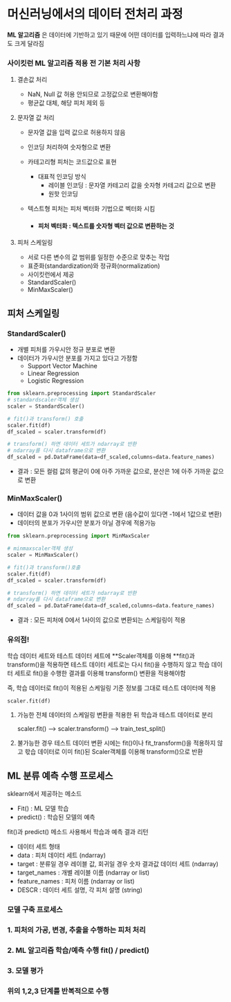 # 머신러닝에서의 데이터 전처리 과정

**ML 알고리즘** 은 데이터에 기반하고 있기 때문에 어떤 데이터를 입력하느냐에 따라 결과도 크게 달라짐



### 사이킷런 ML 알고리즘 적용 전 기본 처리 사항

1. 결손값 처리
   - NaN, Null 값 허용 안되므로 고정값으로 변환해야함
   - 평균값 대체, 해당 피처 제외 등

2. 문자열 값 처리

   * 문자열 값을 입력 값으로 허용하지 않음

   * 인코딩 처리하여 숫자형으로 변환

   * 카테고리형 피처는 코드값으로 표현

     * 대표적 인코딩 방식
       * 레이블 인코딩 : 문자열 카테고리 값을 숫자형 카테고리 값으로 변환 
       * 원핫 인코딩

   * 텍스트형 피처는 피처 벡터화 기법으로 벡터화 시킴

     * #### 피처 벡터화 : 텍스트를 숫자형 벡터 값으로 변환하는 것

3. 피처 스케일링

   * 서로 다른 변수의 값 범위를 일정한 수준으로 맞추는 작업
   * 표준화(standardization)와 정규화(normalization)
   * 사이킷런에서 제공 
   * StandardScaler()
   * MinMaxScaler()



## 피처 스케일링

### StandardScaler()

* 개별 피처를 가우시안 정규 분포로 변환 
* 데이터가 가우시안 분포를 가지고 있다고 가정함 
  * Support Vector Machine
  * Linear Regression
  * Logistic Regression

```python
from sklearn.preprocessing import StandardScaler
# standardscaler객체 생성
scaler = StandardScaler()

# fit()과 transform() 호출 
scaler.fit(df)
df_scaled = scaler.transform(df)

# transform() 하면 데이터 세트가 ndarray로 반환
# ndarray를 다시 dataframe으로 변환
df_scaled = pd.DataFrame(data=df_scaled,columns=data.feature_names)
```

* 결과 : 모든 컬럼 값의 평균이 0에 아주 가까운 값으로, 분산은 1에 아주 가까운 값으로 변환 



### MinMaxScaler()

* 데이터 값을 0과 1사이의 범위 값으로 변환 (음수값이 있다면 -1에서 1값으로 변환)
* 데이터의 분포가 가우시안 분포가 아닐 경우에 적용가능

```python
from sklearn.preprocessing import MinMaxScaler

# minmaxscaler객체 생성
scaler = MinMaxScaler()

# fit()과 transform()호출
scaler.fit(df)
df_scaled = scaler.transform(df)

# transform() 하면 데이터 세트가 ndarray로 반환
# ndarray를 다시 dataframe으로 변환
df_scaled = pd.DataFrame(data=df_scaled,columns=data.feature_names)
```

* 결과 : 모든 피처에 0에서 1사이의 값으로 변환되는 스케일링이 적용 



### 유의점!

학습 데이터 세트와 테스트 데이터 세트에 **Scaler객체를 이용해 **fit()과 transform()을 적용하면 테스트 데이터 세트로는 다시 fit()을 수행하지 않고 학습 데이터 세트로 fit()을 수행한 결과를 이용해 transform() 변환을 적용해야함

즉, 학습 데이터로 fit()이 적용된 스케일링 기준 정보를 그대로 테스트 데이터에 적용

`scaler.fit(df)` 



1. 가능한 전체 데이터의 스케일링 변환을 적용한 뒤 학습과 테스트 데이터로 분리

   scaler.fit() --> scaler.transform() --> train_test_split()

2. 불가능한 경우 테스트 데이터 변환 시에는 fit()이나 fit_transform()을 적용하지 않고 핛습 데이터로 이미 fit()된 Scaler객체를 이용해 transform()으로 반환 

## ML 분류 예측 수행 프로세스 

sklearn에서 제공하는 메소드 

* Fit() : ML 모델 학습
* predict() : 학습된 모델의 예측 

fit()과 predict() 메소드 사용해서 학습과 예측 결과 리턴 



* 데이터 세트 형태
* data : 피처 데이터 세트 (ndarray)
* target : 분류일 경우 레이블 값, 회귀일 경우 숫자 결과값 데이터 세트 (ndarray)
* target_names : 개별 레이블 이름 (ndarray or list)
* feature_names : 피처 이름 (ndarray or list)
* DESCR : 데이터 세트 설명, 각 피처 설명 (string)



### 모델 구축 프로세스

### 1. 피처의 가공, 변경, 추출을 수행하는 피처 처리

### 2. ML 알고리즘 학습/예측 수행 fit() / predict()

### 3. 모델 평가

### 위의 1,2,3 단계를 반복적으로 수행 



